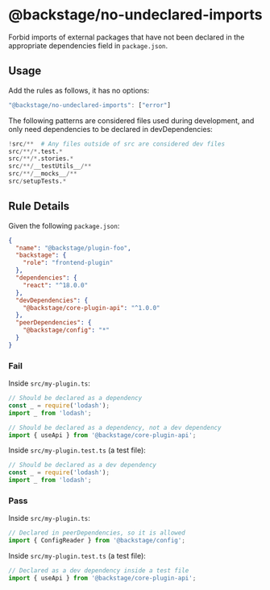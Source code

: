 # @backstage/no-undeclared-imports

Forbid imports of external packages that have not been declared in the appropriate dependencies field in `package.json`.

## Usage

Add the rules as follows, it has no options:

```js
"@backstage/no-undeclared-imports": ["error"]
```

The following patterns are considered files used during development, and only need dependencies to be declared in devDependencies:

```python
!src/**  # Any files outside of src are considered dev files
src/**/*.test.*
src/**/*.stories.*
src/**/__testUtils__/**
src/**/__mocks__/**
src/setupTests.*
```

## Rule Details

Given the following `package.json`:

```json
{
  "name": "@backstage/plugin-foo",
  "backstage": {
    "role": "frontend-plugin"
  },
  "dependencies": {
    "react": "^18.0.0"
  },
  "devDependencies": {
    "@backstage/core-plugin-api": "^1.0.0"
  },
  "peerDependencies": {
    "@backstage/config": "*"
  }
}
```

### Fail

Inside `src/my-plugin.ts`:

```ts
// Should be declared as a dependency
const _ = require('lodash');
import _ from 'lodash';

// Should be declared as a dependency, not a dev dependency
import { useApi } from '@backstage/core-plugin-api';
```

Inside `src/my-plugin.test.ts` (a test file):

```ts
// Should be declared as a dev dependency
const _ = require('lodash');
import _ from 'lodash';
```

### Pass

Inside `src/my-plugin.ts`:

```ts
// Declared in peerDependencies, so it is allowed
import { ConfigReader } from '@backstage/config';
```

Inside `src/my-plugin.test.ts` (a test file):

```ts
// Declared as a dev dependency inside a test file
import { useApi } from '@backstage/core-plugin-api';
```
